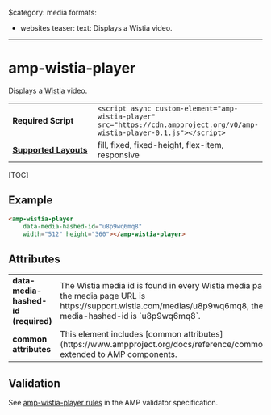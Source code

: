 $category: media
formats:
  - websites
teaser:
  text: Displays a Wistia video.
---
<!---
Copyright 2018 The AMP HTML Authors. All Rights Reserved.

Licensed under the Apache License, Version 2.0 (the "License");
you may not use this file except in compliance with the License.
You may obtain a copy of the License at

      http://www.apache.org/licenses/LICENSE-2.0

Unless required by applicable law or agreed to in writing, software
distributed under the License is distributed on an "AS-IS" BASIS,
WITHOUT WARRANTIES OR CONDITIONS OF ANY KIND, either express or implied.
See the License for the specific language governing permissions and
limitations under the License.
-->

# amp-wistia-player

Displays a <a href="https://wistia.com">Wistia</a> video.

<table>
  <tr>
    <td width="40%"><strong>Required Script</strong></td>
    <td><code>&lt;script async custom-element="amp-wistia-player" src="https://cdn.ampproject.org/v0/amp-wistia-player-0.1.js">&lt;/script></code></td>
  </tr>
  <tr>
    <td class="col-fourty"><strong><a href="https://www.ampproject.org/docs/guides/responsive/control_layout.html">Supported Layouts</a></strong></td>
    <td>fill, fixed, fixed-height, flex-item, responsive</td>
  </tr>
</table>

[TOC]

## Example

```html
<amp-wistia-player
    data-media-hashed-id="u8p9wq6mq8"
    width="512" height="360"></amp-wistia-player>
```

## Attributes

<table class="ad-m-table-listing">
  <tr>
    <td width="40%"><strong>data-media-hashed-id (required)</strong></td>
    <td>The Wistia media id is found in every Wistia media page URL. If the media page URL is https://support.wistia.com/medias/u8p9wq6mq8, the data-media-hashed-id is `u8p9wq6mq8`.</td>
  </tr>
  <tr>
    <td width="40%"><strong>common attributes</strong></td>
    <td>This element includes [common attributes](https://www.ampproject.org/docs/reference/common_attributes) extended to AMP components.</td>
  </tr>
</table>

## Validation

See [amp-wistia-player rules](validator-amp-wistia-player.protoascii) in the AMP validator specification.
